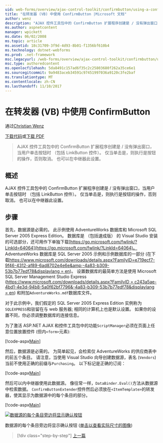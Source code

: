 ```yaml
---
uid: web-forms/overview/ajax-control-toolkit/confirmbutton/using-a-confirmbutton-in-a-repeater-vb
title: "在转发器 (VB) 中使用 ConfirmButton |Microsoft 文档"
author: wenz
description: "AJAX 控件工具包中的 ConfirmButton 扩展程序创建是 / 没有弹出窗口，当用户单击按钮时 （包括 LinkButton 控件）。 仅当是是..."
ms.author: aspnetcontent
manager: wpickett
ms.date: 06/02/2008
ms.topic: article
ms.assetid: 18c31709-3f9d-4d93-8b01-f1356bf610b4
ms.technology: dotnet-webforms
ms.prod: .net-framework
msc.legacyurl: /web-forms/overview/ajax-control-toolkit/confirmbutton/using-a-confirmbutton-in-a-repeater-vb
msc.type: authoredcontent
ms.openlocfilehash: 5da8491c157ad6f35c2c25803680f262a35ce6e1
ms.sourcegitcommit: 9a9483aceb34591c97451997036a9120c3fe2baf
ms.translationtype: MT
ms.contentlocale: zh-CN
ms.lasthandoff: 11/10/2017
---
```

<a name="using-a-confirmbutton-in-a-repeater-vb"></a>在转发器 (VB) 中使用 ConfirmButton
====================
通过[Christian Wenz](https://github.com/wenz)

[下载代码](http://download.microsoft.com/download/8/6/d/86dea6c6-bb92-4fa6-aa14-f8c0f82100f5/ConfirmButton1.vb.zip)或[下载 PDF](http://download.microsoft.com/download/b/6/a/b6ae89ee-df69-4c87-9bfb-ad1eb2b23373/confirmbutton1VB.pdf)

> AJAX 控件工具包中的 ConfirmButton 扩展程序创建是 / 没有弹出窗口，当用户单击按钮时 （包括 LinkButton 控件）。 仅当单击是，则执行是按钮的操作，否则取消。 也可以在中继器此设置。


## <a name="overview"></a>概述

AJAX 控件工具包中的 ConfirmButton 扩展程序创建是 / 没有弹出窗口，当用户单击按钮时 （包括 LinkButton 控件）。 仅当单击是，则执行是按钮的操作，否则取消。 也可以在中继器此设置。

## <a name="steps"></a>步骤

首先，数据源是必需的。 此示例使用 AdventureWorks 数据库和 Microsoft SQL Server 2005 Express Edition。 数据库是 （包括速成版） 的 Visual Studio 安装的可选部分，还可用作下单独下载[https://go.microsoft.com/fwlink/?LinkId=64064](https://go.microsoft.com/fwlink/?LinkId=64064)。 AdventureWorks 数据库是 SQL Server 2005 示例和示例数据库的一部分 (在下载[https://www.microsoft.com/downloads/details.aspx?FamilyID=e719ecf7-9f46-4312-af89-6ad8702e4e6e&amp;-4a83-b309-53b7b77edf78&displaylang = en](https://www.microsoft.com/downloads/details.aspx?FamilyID=e719ecf7-9f46-4312-af89-6ad8702e4e6e&amp;DisplayLang=en))。 设置数据库的最简单方法是使用 Microsoft SQL Server Management Studio Express ([https://www.microsoft.com/downloads/details.aspx?FamilyID = c243a5ae-4bd1-4e3d-94b8-5a0f62bf7796&amp;-4a83-b309-53b7b77edf78&displaylang = en](https://www.microsoft.com/downloads/details.aspx?FamilyID=c243a5ae-4bd1-4e3d-94b8-5a0f62bf7796&amp;DisplayLang=en)) 和附加`AdventureWorks.mdf`数据库文件。

对于此示例中，我们假定的 SQL Server 2005 Express Edition 实例称为`SQLEXPRESS`和驻留在与 web 服务器; 相同的计算机上也是默认设置。 如果你的设置不同，你必须调整数据库的连接信息。

为了激活 ASP.NET AJAX 和控件工具包中的功能`ScriptManager`必须在页面上任意位置放置控件 (但内`<form>`元素):

[!code-aspx[Main](using-a-confirmbutton-in-a-repeater-vb/samples/sample1.aspx)]

然后，数据源是必需的。 为简单起见，会检索仅 AdventureWorks 的供应商表中的前五个条目。 请注意，当使用 Visual Studio 向导创建数据源，表名 (`Vendors`) 当前不使用正确的前缀与`Purchasing`。 以下标记是正确的订阅：

[!code-aspx[Main](using-a-confirmbutton-in-a-repeater-vb/samples/sample2.aspx)]

然后可以内中继器使用此数据源。 像往常一样，`DataBinder.Eval()`方法从数据源中检索数据。 `ConfirmButtonExtender`控件然后必须放在`<ItemTemplate>`的转发器，使其显示为数据源中的每个条目的部分。

[!code-aspx[Main](using-a-confirmbutton-in-a-repeater-vb/samples/sample3.aspx)]


[![数据源的每个条目旁边将显示确认按钮](using-a-confirmbutton-in-a-repeater-vb/_static/image2.png)](using-a-confirmbutton-in-a-repeater-vb/_static/image1.png)

数据源的每个条目旁边将显示确认按钮 ([单击以查看实际尺寸的图像](using-a-confirmbutton-in-a-repeater-vb/_static/image3.png))

>[!div class="step-by-step"]
[上一篇](using-a-confirmbutton-in-a-repeater-cs.md)
